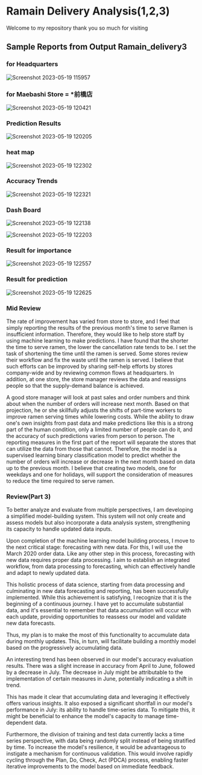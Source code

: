 # Ramain Delivery Analysis(1,2,3)
Welcome to my repository
thank you so much for visiting


## Sample Reports from Output Ramain_delivery3

### for Headquarters 
![Screenshot 2023-05-19 115957](https://github.com/taka7peace/intern_project_Eng/assets/114953599/c937033d-20c7-485c-b5a7-d70bf3f8d780)

### for Maebashi Store = *前橋店
![Screenshot 2023-05-19 120421](https://github.com/taka7peace/intern_project_Eng/assets/114953599/5411791f-d441-431d-954c-e583189c8ad2)

### Prediction Results 
![Screenshot 2023-05-19 120205](https://github.com/taka7peace/intern_project_Eng/assets/114953599/735c13c0-40f8-4744-800d-1f989bb5310f)


### heat map
![Screenshot 2023-05-19 122302](https://github.com/taka7peace/intern_project_Eng/assets/114953599/1345934b-9e5d-4b89-9154-14fb9e6a335b)

### Accuracy Trends
![Screenshot 2023-05-19 122321](https://github.com/taka7peace/intern_project_Eng/assets/114953599/16850002-2f68-4947-bd5e-f27bf2356dd9)

### Dash Board
![Screenshot 2023-05-19 122138](https://github.com/taka7peace/intern_project_Eng/assets/114953599/eacad753-a32b-4ebc-9c2f-11d8777937a8)

![Screenshot 2023-05-19 122203](https://github.com/taka7peace/intern_project_Eng/assets/114953599/77da914d-e8fd-49e7-aacd-3d0ffe8dd52e)


### Result for importance 
![Screenshot 2023-05-19 122557](https://github.com/taka7peace/intern_project_Eng/assets/114953599/12b84b8c-8c0b-4ccf-8214-32da8b52c807)

### Result for prediction 
![Screenshot 2023-05-19 122625](https://github.com/taka7peace/intern_project_Eng/assets/114953599/93fde1bf-e81d-4df4-8214-3aeb4e240586)


### Mid Review 
The rate of improvement has varied from store to store, and I feel that simply reporting the results of the previous month's time to serve Ramen is insufficient information. Therefore, they would like to help store staff by using machine learning to make predictions. I have found that the shorter the time to serve ramen, the lower the cancellation rate tends to be. 
I set the task of shortening the time until the ramen is served. Some stores review their workflow and fix the waste until the ramen is served. I believe that such efforts can be improved by sharing self-help efforts by stores company-wide and by reviewing common flows at headquarters.
In addition, at one store, the store manager reviews the data and reassigns people so that the supply-demand balance is achieved. 

A good store manager will look at past sales and order numbers and think about when the number of orders will increase next month. Based on that projection, he or she skillfully adjusts the shifts of part-time workers to improve ramen serving times while lowering costs. While the ability to draw one's own insights from past data and make predictions like this is a strong part of the human condition, only a limited number of people can do it, and the accuracy of such predictions varies from person to person. 
The reporting measures in the first part of the report will separate the stores that can utilize the data from those that cannot. Therefore, the model is a supervised learning binary classification model to predict whether the number of orders will increase or decrease in the next month based on data up to the previous month. I believe that creating two models, one for weekdays and one for holidays, will support the consideration of measures to reduce the time required to serve ramen.

### Review(Part 3)
To better analyze and evaluate from multiple perspectives, I am developing a simplified model-building system. This system will not only create and assess models but also incorporate a data analysis system, strengthening its capacity to handle updated data inputs.

Upon completion of the machine learning model building process, I move to the next critical stage: forecasting with new data. For this, I will use the March 2020 order data. Like any other step in this process, forecasting with new data requires proper data processing. I aim to establish an integrated workflow, from data processing to forecasting, which can effectively handle and adapt to newly updated data.

This holistic process of data science, starting from data processing and culminating in new data forecasting and reporting, has been successfully implemented. While this achievement is satisfying, I recognize that it is the beginning of a continuous journey. I have yet to accumulate substantial data, and it's essential to remember that data accumulation will occur with each update, providing opportunities to reassess our model and validate new data forecasts.

Thus, my plan is to make the most of this functionality to accumulate data during monthly updates. This, in turn, will facilitate building a monthly model based on the progressively accumulating data.

An interesting trend has been observed in our model's accuracy evaluation results. There was a slight increase in accuracy from April to June, followed by a decrease in July. The decrease in July might be attributable to the implementation of certain measures in June, potentially indicating a shift in trend.

This has made it clear that accumulating data and leveraging it effectively offers various insights. It also exposed a significant shortfall in our model's performance in July: its ability to handle time-series data. To mitigate this, it might be beneficial to enhance the model's capacity to manage time-dependent data.

Furthermore, the division of training and test data currently lacks a time series perspective, with data being randomly split instead of being stratified by time. To increase the model's resilience, it would be advantageous to instigate a mechanism for continuous validation. This would involve rapidly cycling through the Plan, Do, Check, Act (PDCA) process, enabling faster iterative improvements to the model based on immediate feedback.
